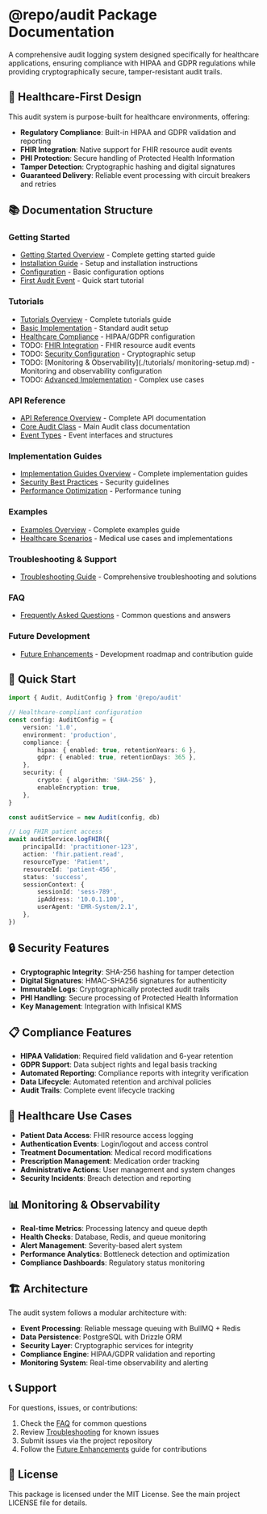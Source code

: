 # @repo/audit Package Documentation

A comprehensive audit logging system designed specifically for healthcare applications, ensuring compliance with HIPAA and GDPR regulations while providing cryptographically secure, tamper-resistant audit trails.

## 🏥 Healthcare-First Design

This audit system is purpose-built for healthcare environments, offering:

- **Regulatory Compliance**: Built-in HIPAA and GDPR validation and reporting
- **FHIR Integration**: Native support for FHIR resource audit events
- **PHI Protection**: Secure handling of Protected Health Information
- **Tamper Detection**: Cryptographic hashing and digital signatures
- **Guaranteed Delivery**: Reliable event processing with circuit breakers and retries

## 📚 Documentation Structure

### Getting Started

- [Getting Started Overview](./getting-started/) - Complete getting started guide
- [Installation Guide](./getting-started/installation.md) - Setup and installation instructions
- [Configuration](./getting-started/configuration.md) - Basic configuration options
- [First Audit Event](./getting-started/first-audit-event.md) - Quick start tutorial

### Tutorials

- [Tutorials Overview](./tutorials/) - Complete tutorials guide
- [Basic Implementation](./tutorials/basic-implementation.md) - Standard audit setup
- [Healthcare Compliance](./tutorials/healthcare-compliance.md) - HIPAA/GDPR configuration
- TODO: [FHIR Integration](./tutorials/fhir-integration.md) - FHIR resource audit events
- TODO: [Security Configuration](./tutorials/security-configuration.md) - Cryptographic setup
- TODO: [Monitoring & Observability](./tutorials/ monitoring-setup.md) - Monitoring and observability configuration
- TODO: [Advanced Implementation](./tutorials/advanced-patterns.md) - Complex use cases

### API Reference

- [API Reference Overview](./api-reference/) - Complete API documentation
- [Core Audit Class](./api-reference/audit-class.md) - Main Audit class documentation
- [Event Types](./api-reference/event-types.md) - Event interfaces and structures

### Implementation Guides

- [Implementation Guides Overview](./guides/) - Complete implementation guides
- [Security Best Practices](./guides/security-best-practices.md) - Security guidelines
- [Performance Optimization](./guides/performance-optimization.md) - Performance tuning

### Examples

- [Examples Overview](./examples/) - Complete examples guide
- [Healthcare Scenarios](./examples/healthcare-scenarios.md) - Medical use cases and implementations

### Troubleshooting & Support

- [Troubleshooting Guide](./troubleshooting/) - Comprehensive troubleshooting and solutions

### FAQ

- [Frequently Asked Questions](./faq/) - Common questions and answers

### Future Development

- [Future Enhancements](./future-enhancements/) - Development roadmap and contribution guide

## 🚀 Quick Start

```typescript
import { Audit, AuditConfig } from '@repo/audit'

// Healthcare-compliant configuration
const config: AuditConfig = {
	version: '1.0',
	environment: 'production',
	compliance: {
		hipaa: { enabled: true, retentionYears: 6 },
		gdpr: { enabled: true, retentionDays: 365 },
	},
	security: {
		crypto: { algorithm: 'SHA-256' },
		enableEncryption: true,
	},
}

const auditService = new Audit(config, db)

// Log FHIR patient access
await auditService.logFHIR({
	principalId: 'practitioner-123',
	action: 'fhir.patient.read',
	resourceType: 'Patient',
	resourceId: 'patient-456',
	status: 'success',
	sessionContext: {
		sessionId: 'sess-789',
		ipAddress: '10.0.1.100',
		userAgent: 'EMR-System/2.1',
	},
})
```

## 🔒 Security Features

- **Cryptographic Integrity**: SHA-256 hashing for tamper detection
- **Digital Signatures**: HMAC-SHA256 signatures for authenticity
- **Immutable Logs**: Cryptographically protected audit trails
- **PHI Handling**: Secure processing of Protected Health Information
- **Key Management**: Integration with Infisical KMS

## 📋 Compliance Features

- **HIPAA Validation**: Required field validation and 6-year retention
- **GDPR Support**: Data subject rights and legal basis tracking
- **Automated Reporting**: Compliance reports with integrity verification
- **Data Lifecycle**: Automated retention and archival policies
- **Audit Trails**: Complete event lifecycle tracking

## 🎯 Healthcare Use Cases

- **Patient Data Access**: FHIR resource access logging
- **Authentication Events**: Login/logout and access control
- **Treatment Documentation**: Medical record modifications
- **Prescription Management**: Medication order tracking
- **Administrative Actions**: User management and system changes
- **Security Incidents**: Breach detection and reporting

## 📊 Monitoring & Observability

- **Real-time Metrics**: Processing latency and queue depth
- **Health Checks**: Database, Redis, and queue monitoring
- **Alert Management**: Severity-based alert system
- **Performance Analytics**: Bottleneck detection and optimization
- **Compliance Dashboards**: Regulatory status monitoring

## 🏗️ Architecture

The audit system follows a modular architecture with:

- **Event Processing**: Reliable message queuing with BullMQ + Redis
- **Data Persistence**: PostgreSQL with Drizzle ORM
- **Security Layer**: Cryptographic services for integrity
- **Compliance Engine**: HIPAA/GDPR validation and reporting
- **Monitoring System**: Real-time observability and alerting

## 📞 Support

For questions, issues, or contributions:

1. Check the [FAQ](./faq/) for common questions
2. Review [Troubleshooting](./troubleshooting/) for known issues
3. Submit issues via the project repository
4. Follow the [Future Enhancements](./future-enhancements/) guide for contributions

## 📄 License

This package is licensed under the MIT License. See the main project LICENSE file for details.
